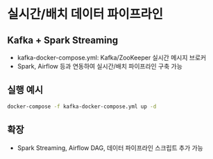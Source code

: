# 실시간/배치 데이터 파이프라인

## Kafka + Spark Streaming
- kafka-docker-compose.yml: Kafka/ZooKeeper 실시간 메시지 브로커
- Spark, Airflow 등과 연동하여 실시간/배치 파이프라인 구축 가능

## 실행 예시
```bash
docker-compose -f kafka-docker-compose.yml up -d
```

## 확장
- Spark Streaming, Airflow DAG, 데이터 파이프라인 스크립트 추가 가능 